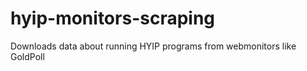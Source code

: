 hyip-monitors-scraping
======================

Downloads data about running HYIP programs from webmonitors like GoldPoll
